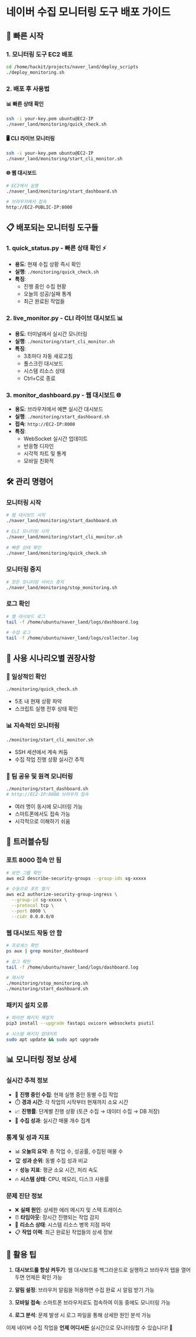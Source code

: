 # 네이버 수집 모니터링 도구 배포 가이드

## 🚀 빠른 시작

### 1. 모니터링 도구 EC2 배포
```bash
cd /home/hackit/projects/naver_land/deploy_scripts
./deploy_monitoring.sh
```

### 2. 배포 후 사용법

#### 📊 빠른 상태 확인
```bash
ssh -i your-key.pem ubuntu@EC2-IP
./naver_land/monitoring/quick_check.sh
```

#### 🖥️ CLI 라이브 모니터링  
```bash
ssh -i your-key.pem ubuntu@EC2-IP
./naver_land/monitoring/start_cli_monitor.sh
```

#### 🌐 웹 대시보드
```bash
# EC2에서 실행
./naver_land/monitoring/start_dashboard.sh

# 브라우저에서 접속
http://EC2-PUBLIC-IP:8000
```

## 📋 배포되는 모니터링 도구들

### 1. **quick_status.py** - 빠른 상태 확인 ⚡
- **용도**: 현재 수집 상황 즉시 확인
- **실행**: `./monitoring/quick_check.sh`
- **특징**: 
  - 진행 중인 수집 현황
  - 오늘의 성공/실패 통계
  - 최근 완료된 작업들

### 2. **live_monitor.py** - CLI 라이브 대시보드 📊
- **용도**: 터미널에서 실시간 모니터링
- **실행**: `./monitoring/start_cli_monitor.sh`  
- **특징**:
  - 3초마다 자동 새로고침
  - 풀스크린 대시보드
  - 시스템 리소스 상태
  - Ctrl+C로 종료

### 3. **monitor_dashboard.py** - 웹 대시보드 🌐
- **용도**: 브라우저에서 예쁜 실시간 대시보드
- **실행**: `./monitoring/start_dashboard.sh`
- **접속**: `http://EC2-IP:8000`
- **특징**:
  - WebSocket 실시간 업데이트
  - 반응형 디자인
  - 시각적 차트 및 통계
  - 모바일 친화적

## 🛠️ 관리 명령어

### 모니터링 시작
```bash
# 웹 대시보드 시작
./naver_land/monitoring/start_dashboard.sh

# CLI 모니터링 시작  
./naver_land/monitoring/start_cli_monitor.sh

# 빠른 상태 확인
./naver_land/monitoring/quick_check.sh
```

### 모니터링 중지
```bash
# 모든 모니터링 서비스 중지
./naver_land/monitoring/stop_monitoring.sh
```

### 로그 확인
```bash
# 웹 대시보드 로그
tail -f /home/ubuntu/naver_land/logs/dashboard.log

# 수집 로그
tail -f /home/ubuntu/naver_land/logs/collector.log
```

## 🎯 사용 시나리오별 권장사항

### 💼 일상적인 확인
```bash
./monitoring/quick_check.sh
```
- 5초 내 현재 상황 파악
- 스크립트 실행 전후 상태 확인

### 📊 지속적인 모니터링  
```bash
./monitoring/start_cli_monitor.sh
```
- SSH 세션에서 계속 켜둠
- 수집 작업 진행 상황 실시간 추적

### 👥 팀 공유 및 원격 모니터링
```bash
./monitoring/start_dashboard.sh
# http://EC2-IP:8000 브라우저 접속
```
- 여러 명이 동시에 모니터링 가능
- 스마트폰에서도 접속 가능
- 시각적으로 이해하기 쉬움

## 🔧 트러블슈팅

### 포트 8000 접속 안 됨
```bash
# 보안 그룹 확인
aws ec2 describe-security-groups --group-ids sg-xxxxx

# 수동으로 포트 열기
aws ec2 authorize-security-group-ingress \
  --group-id sg-xxxxx \
  --protocol tcp \
  --port 8000 \
  --cidr 0.0.0.0/0
```

### 웹 대시보드 작동 안 함
```bash
# 프로세스 확인
ps aux | grep monitor_dashboard

# 로그 확인
tail -f /home/ubuntu/naver_land/logs/dashboard.log

# 재시작
./monitoring/stop_monitoring.sh
./monitoring/start_dashboard.sh
```

### 패키지 설치 오류
```bash
# 파이썬 패키지 재설치
pip3 install --upgrade fastapi uvicorn websockets psutil

# 시스템 패키지 업데이트
sudo apt update && sudo apt upgrade
```

## 📊 모니터링 정보 상세

### 실시간 추적 정보
- 🔄 **진행 중인 수집**: 현재 실행 중인 동별 수집 작업
- ⏱️ **경과 시간**: 각 작업의 시작부터 현재까지 소요 시간
- 📈 **진행률**: 단계별 진행 상황 (토큰 수집 → 데이터 수집 → DB 저장)
- 💾 **수집 성과**: 실시간 매물 개수 집계

### 통계 및 성과 지표
- 📊 **오늘의 요약**: 총 작업 수, 성공률, 수집된 매물 수
- 🏆 **성과 순위**: 동별 수집 성과 비교
- ⚡ **성능 지표**: 평균 소요 시간, 처리 속도
- 🔥 **시스템 상태**: CPU, 메모리, 디스크 사용률

### 문제 진단 정보
- ❌ **실패 원인**: 상세한 에러 메시지 및 스택 트레이스
- ⏰ **타임아웃**: 장시간 진행되는 작업 감지
- 🔧 **리소스 상태**: 시스템 리소스 병목 지점 파악
- 📋 **작업 이력**: 최근 완료된 작업들의 상세 정보

## 🎉 활용 팁

1. **대시보드를 항상 켜두기**: 웹 대시보드를 백그라운드로 실행하고 브라우저 탭을 열어두면 언제든 확인 가능

2. **알림 설정**: 브라우저 알림을 허용하면 수집 완료 시 알림 받기 가능

3. **모바일 접속**: 스마트폰 브라우저로도 접속하여 이동 중에도 모니터링 가능

4. **로그 분석**: 문제 발생 시 로그 파일을 통해 상세한 원인 분석 가능

이제 네이버 수집 작업을 **언제 어디서든** 실시간으로 모니터링할 수 있습니다! 🚀